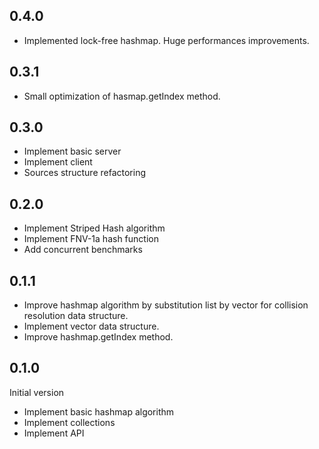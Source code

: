 ## 0.4.0
  * Implemented lock-free hashmap. Huge performances improvements.

## 0.3.1
  * Small optimization of hasmap.getIndex method.

## 0.3.0
  * Implement basic server
  * Implement client
  * Sources structure refactoring

## 0.2.0
  * Implement Striped Hash algorithm
  * Implement FNV-1a hash function
  * Add concurrent benchmarks

## 0.1.1
  * Improve hashmap algorithm by substitution list by vector for collision resolution data structure.
  * Implement vector data structure.
  * Improve hashmap.getIndex method.

## 0.1.0
Initial version

  * Implement basic hashmap algorithm
  * Implement collections
  * Implement API
